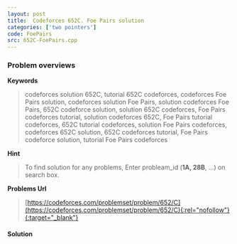 ```yaml
---
layout: post
title:  Codeforces 652C. Foe Pairs solution
categories: ['two pointers']
code: FoePairs
src: 652C-FoePairs.cpp
---
```

### **Problem overviews**

**Keywords**
> codeforces solution 652C, tutorial 652C codeforces, codeforces Foe Pairs solution, codeforces solution Foe Pairs, solution codeforces Foe Pairs, 652C codeforce solution, solution 652C codeforces, Foe Pairs codeforces tutorial, solution codeforces 652C, Foe Pairs tutorial codeforces, 652C tutorial codeforces, solution Foe Pairs codeforces, codeforces 652C solution, 652C codeforces tutorial, Foe Pairs codeforce solution, tutorial Foe Pairs codeforces

**Hint**
> To find solution for any problems, Enter probleam_id (**1A, 28B**, ...) on search box. 

**Problems Url**
> [https://codeforces.com/problemset/problem/652/C](https://codeforces.com/problemset/problem/652/C){:rel="nofollow"}{:target="_blank"}

#### **Solution**



